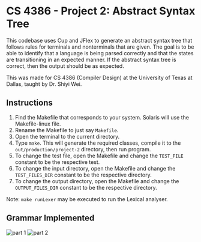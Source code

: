 # CS 4386 - Project 2: Abstract Syntax Tree

This codebase uses Cup and JFlex to generate an abstract syntax tree that follows rules for terminals and nonterminals 
that are given. The goal is to be able to identify that a language is being parsed correctly and that the states are
transitioning in an expected manner. If the abstract syntax tree is correct, then the output should be as expected.

This was made for CS 4386 (Compiler Design) at the University of Texas at Dallas, taught by Dr. Shiyi Wei.

## Instructions

1. Find the Makefile that corresponds to your system. Solaris will use the Makefile-linux file.
2. Rename the Makefile to just say `Makefile`.
3. Open the terminal to the current directory.
4. Type `make`. This will generate the required classes, compile it to the `out/production/project-2` directory, then run program.
5. To change the test file, open the Makefile and change the `TEST_FILE` constant to be the respective test.
6. To change the input directory, open the Makefile and change the `TEST_FILES_DIR` constant to be the respective directory.
7. To change the output directory, open the Makefile and change the `OUTPUT_FILES_DIR` constant to be the respective directory.

Note: `make runLexer` may be executed to run the Lexical analyser.

## Grammar Implemented

![part 1](https://i.imgur.com/v9elsbV.png)
![part 2](https://i.imgur.com/NelujQF.png)
